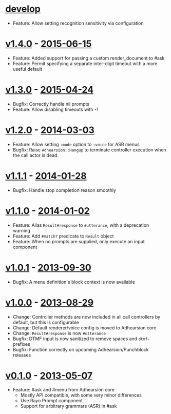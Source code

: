 # [develop](https://github.com/adhearsion/adhearsion-asr)
  * Feature: Allow setting recognition sensitivity via configuration

# [v1.4.0](https://github.com/adhearsion/adhearsion-asr/compare/1.3.0...1.4.0) - [2015-06-15](https://rubygems.org/gems/adhearsion-asr/versions/1.4.0)
  * Feature: Added support for passing a custom render_document to #ask
  * Feature: Permit specifying a separate inter-digit timeout with a more useful default

# [v1.3.0](https://github.com/adhearsion/adhearsion-asr/compare/1.2.0...1.3.0) - [2015-04-24](https://rubygems.org/gems/adhearsion-asr/versions/1.3.0)
  * Bugfix: Correctly handle nil prompts
  * Feature: Allow disabling timeouts with -1

# [v1.2.0](https://github.com/adhearsion/adhearsion-asr/compare/1.1.1...1.2.0) - [2014-03-03](https://rubygems.org/gems/adhearsion-asr/versions/1.2.0)
  * Feature: Allow setting `:mode` option to `:voice` for ASR menus
  * Bugfix: Raise `Adhearsion::Hangup` to terminate controller execution when the call actor is dead

# [v1.1.1](https://github.com/adhearsion/adhearsion-asr/compare/1.1.0...1.1.1) - [2014-01-28](https://rubygems.org/gems/adhearsion-asr/versions/1.1.1)
  * Bugfix: Handle stop completion reason smoothly

# [v1.1.0](https://github.com/adhearsion/adhearsion-asr/compare/1.0.1...1.1.0) - [2014-01-02](https://rubygems.org/gems/adhearsion-asr/versions/1.1.0)
  * Feature: Alias `Result#response` to `#utterance`, with a deprecation warning
  * Feature: Add `#match?` predicate to `Result` object
  * Feature: When no prompts are supplied, only execute an input component

# [v1.0.1](https://github.com/adhearsion/adhearsion-asr/compare/1.0.0...1.0.1) - [2013-09-30](https://rubygems.org/gems/adhearsion-asr/versions/1.0.1)
  * Bugfix: A menu definition's block context is now available

# [v1.0.0](https://github.com/adhearsion/adhearsion-asr/compare/0.1.0...1.0.0) - [2013-08-29](https://rubygems.org/gems/adhearsion-asr/versions/1.0.0)
  * Change: Controller methods are now included in all call controllers by default, but this is configurable
  * Change: Default renderer/voice config is moved to Adhearsion core
  * Change: `Result#response` is now `#utterance`
  * Bugfix: DTMF input is now sanitized to remove spaces and `dtmf-` prefixes
  * Bugfix: Function correctly on upcoming Adhearsion/Punchblock releases

# [v0.1.0](https://github.com/adhearsion/adhearsion-asr/compare/6216ddb0a8b8c0ac5d1731ec154fe6d6abfea692...0.1.0) - [2013-05-07](https://rubygems.org/gems/adhearsion-asr/versions/0.1.0)
  * Feature: #ask and #menu from Adhearsion core
    * Mostly API compatible, with some very minor differences
    * Use Rayo Prompt component
    * Support for arbitrary grammars (ASR) in #ask
